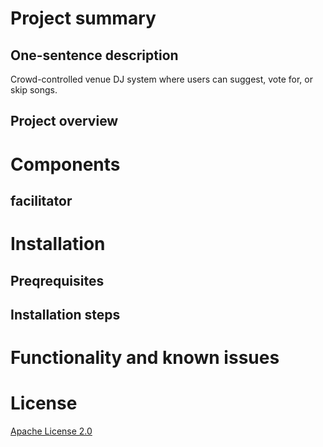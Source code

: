# Project summary
## One-sentence description
Crowd-controlled venue DJ system where users can suggest, vote for, or skip songs.
## Project overview

# Components
## facilitator

# Installation
## Preqrequisites

## Installation steps
# Functionality and known issues
# License
[Apache License 2.0](LICENSE)
<!---
Add a README.md file. It must have the following headings that you will fill in as you develop your project: 
"Project summary" with subsections "One-sentence description" and "Project overview" with 1-2 paragraphs of project specifics 
"Installation" with subsections "Prerequisites" and "Installation Steps" 
"Functionality and Known Issues" 
"License" -- add details here on your choice of license and a link to your LICENSE file.
-->
